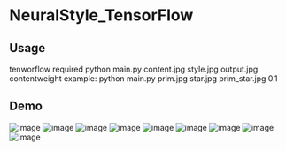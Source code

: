 # NeuralStyle_TensorFlow

## Usage
tenworflow required
python main.py content.jpg style.jpg output.jpg contentweight
example: python main.py prim.jpg star.jpg prim_star.jpg 0.1

## Demo
![image](https://github.com/wmdcstdio/NeuralStyle_TensorFlow/blob/master/Demo/prim.jpg)
![image](https://github.com/wmdcstdio/NeuralStyle_TensorFlow/blob/master/Demo/star.jpg)
![image](https://github.com/wmdcstdio/NeuralStyle_TensorFlow/blob/master/Demo/prim_star.jpg)
![image](https://github.com/wmdcstdio/NeuralStyle_TensorFlow/blob/master/Demo/hzwer.jpg)
![image](https://github.com/wmdcstdio/NeuralStyle_TensorFlow/blob/master/Demo/hzwer_star.jpg)
![image](https://github.com/wmdcstdio/NeuralStyle_TensorFlow/blob/master/Demo/beast.jpg)
![image](https://github.com/wmdcstdio/NeuralStyle_TensorFlow/blob/master/Demo/prim_beast.jpg)
![image](https://github.com/wmdcstdio/NeuralStyle_TensorFlow/blob/master/Demo/hzwer_beast.jpg)
![image](https://github.com/wmdcstdio/NeuralStyle_TensorFlow/blob/master/Demo/prim_beast.jpg)
